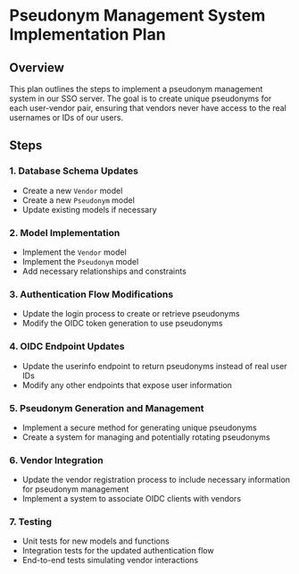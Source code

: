 # Pseudonym Management System Implementation Plan

## Overview
This plan outlines the steps to implement a pseudonym management system in our SSO server. The goal is to create unique pseudonyms for each user-vendor pair, ensuring that vendors never have access to the real usernames or IDs of our users.

## Steps

### 1. Database Schema Updates
- Create a new `Vendor` model
- Create a new `Pseudonym` model
- Update existing models if necessary

### 2. Model Implementation
- Implement the `Vendor` model
- Implement the `Pseudonym` model
- Add necessary relationships and constraints

### 3. Authentication Flow Modifications
- Update the login process to create or retrieve pseudonyms
- Modify the OIDC token generation to use pseudonyms

### 4. OIDC Endpoint Updates
- Update the userinfo endpoint to return pseudonyms instead of real user IDs
- Modify any other endpoints that expose user information

### 5. Pseudonym Generation and Management
- Implement a secure method for generating unique pseudonyms
- Create a system for managing and potentially rotating pseudonyms

### 6. Vendor Integration
- Update the vendor registration process to include necessary information for pseudonym management
- Implement a system to associate OIDC clients with vendors

### 7. Testing
- Unit tests for new models and functions
- Integration tests for the updated authentication flow
- End-to-end tests simulating vendor interactions

